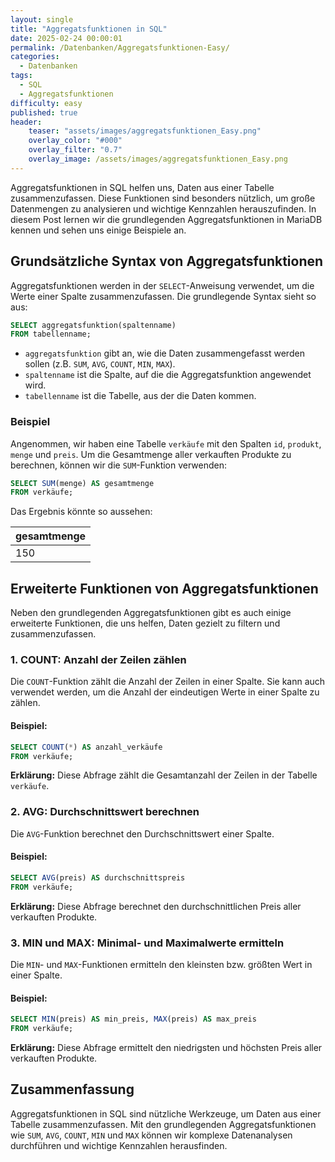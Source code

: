 ```yaml
---
layout: single
title: "Aggregatsfunktionen in SQL"
date: 2025-02-24 00:00:01
permalink: /Datenbanken/Aggregatsfunktionen-Easy/
categories:
  - Datenbanken
tags:
  - SQL
  - Aggregatsfunktionen
difficulty: easy
published: true
header:
    teaser: "assets/images/aggregatsfunktionen_Easy.png"
    overlay_color: "#000"
    overlay_filter: "0.7"
    overlay_image: /assets/images/aggregatsfunktionen_Easy.png
---
```


Aggregatsfunktionen in SQL helfen uns, Daten aus einer Tabelle zusammenzufassen. Diese Funktionen sind besonders nützlich, um große Datenmengen zu analysieren und wichtige Kennzahlen herauszufinden. In diesem Post lernen wir die grundlegenden Aggregatsfunktionen in MariaDB kennen und sehen uns einige Beispiele an.

## Grundsätzliche Syntax von Aggregatsfunktionen
Aggregatsfunktionen werden in der `SELECT`-Anweisung verwendet, um die Werte einer Spalte zusammenzufassen. Die grundlegende Syntax sieht so aus:

```sql
SELECT aggregatsfunktion(spaltenname)
FROM tabellenname;
```

- `aggregatsfunktion` gibt an, wie die Daten zusammengefasst werden sollen (z.B. `SUM`, `AVG`, `COUNT`, `MIN`, `MAX`).
- `spaltenname` ist die Spalte, auf die die Aggregatsfunktion angewendet wird.
- `tabellenname` ist die Tabelle, aus der die Daten kommen.

### Beispiel
Angenommen, wir haben eine Tabelle `verkäufe` mit den Spalten `id`, `produkt`, `menge` und `preis`. Um die Gesamtmenge aller verkauften Produkte zu berechnen, können wir die `SUM`-Funktion verwenden:

```sql
SELECT SUM(menge) AS gesamtmenge
FROM verkäufe;
```

Das Ergebnis könnte so aussehen:

| gesamtmenge |
|-------------|
| 150         |

## Erweiterte Funktionen von Aggregatsfunktionen
Neben den grundlegenden Aggregatsfunktionen gibt es auch einige erweiterte Funktionen, die uns helfen, Daten gezielt zu filtern und zusammenzufassen.

### 1. COUNT: Anzahl der Zeilen zählen
Die `COUNT`-Funktion zählt die Anzahl der Zeilen in einer Spalte. Sie kann auch verwendet werden, um die Anzahl der eindeutigen Werte in einer Spalte zu zählen.

#### Beispiel:
```sql
SELECT COUNT(*) AS anzahl_verkäufe
FROM verkäufe;
```
**Erklärung:** Diese Abfrage zählt die Gesamtanzahl der Zeilen in der Tabelle `verkäufe`.

### 2. AVG: Durchschnittswert berechnen
Die `AVG`-Funktion berechnet den Durchschnittswert einer Spalte.

#### Beispiel:
```sql
SELECT AVG(preis) AS durchschnittspreis
FROM verkäufe;
```
**Erklärung:** Diese Abfrage berechnet den durchschnittlichen Preis aller verkauften Produkte.

### 3. MIN und MAX: Minimal- und Maximalwerte ermitteln
Die `MIN`- und `MAX`-Funktionen ermitteln den kleinsten bzw. größten Wert in einer Spalte.

#### Beispiel:
```sql
SELECT MIN(preis) AS min_preis, MAX(preis) AS max_preis
FROM verkäufe;
```
**Erklärung:** Diese Abfrage ermittelt den niedrigsten und höchsten Preis aller verkauften Produkte.

## Zusammenfassung
Aggregatsfunktionen in SQL sind nützliche Werkzeuge, um Daten aus einer Tabelle zusammenzufassen. Mit den grundlegenden Aggregatsfunktionen wie `SUM`, `AVG`, `COUNT`, `MIN` und `MAX` können wir komplexe Datenanalysen durchführen und wichtige Kennzahlen herausfinden.